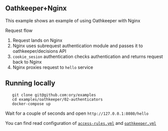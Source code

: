 ## Oathkeeper+Nginx

This example shows an example of using Oathkeeper with Nginx

Request flow

1. Request lands on Nginx
2. Nginx uses subrequest authentication module and passes it to oathkeeper/decisions API
3. `cookie_sesion` authentication checks authentication and returns request back to Nginx
4. Nginx proxies request to `hello` service

## Running locally


```
   git clone git@github.com:ory/examples
   cd examples/oathkeeper/02-authenticators
   docker-compose up
```

Wait for a couple of seconds and open `http://127.0.0.1:8080/hello`

You can find read configuration of [`access-rules.yml`](./oathkeeper/access-rules.yml) and [`oathkeeper.yml`](./oathkeeper/oathkeeper.yml)
